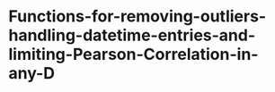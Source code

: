# Functions-for-removing-outliers-handling-datetime-entries-and-limiting-Pearson-Correlation-in-any-D